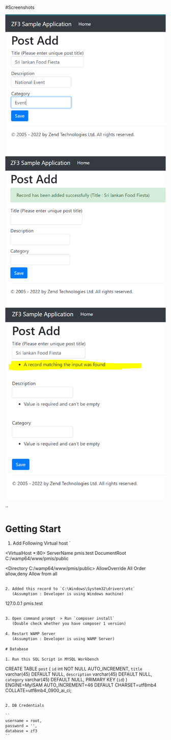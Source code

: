 #Screenshots

<img   src="https://raw.githubusercontent.com/DDSameera/pmis/master/screens/scr1.PNG" />
<img   src="https://raw.githubusercontent.com/DDSameera/pmis/master/screens/scr2.PNG" />
<img   src="https://raw.githubusercontent.com/DDSameera/pmis/master/screens/scr3.PNG" />

``

#  Getting Start 

1. Add Following Virtual host
`

<VirtualHost *:80>
   ServerName pmis.test
   DocumentRoot C:/wamp64/www/pmis/public

   <Directory C:/wamp64/www/pmis/public>
       AllowOverride All
       Order allow,deny
       Allow from all
   </Directory>
</VirtualHost>

```

2. Added this record to `C:\Windows\System32\drivers\etc`
   (Assumption : Developer is using Windows machine)

```
127.0.0.1 pmis.test
```

3. Open command prompt  > Run `composer install`
   (Double check whether you have composer 1 version)

4. Restart WAMP Server
   (Assumption : Developer is using WAMP Server)

# Database

1. Run this SQL Script in MYSQL Workbench

```
CREATE TABLE `post` (
  `id` int NOT NULL AUTO_INCREMENT,
  `title` varchar(45) DEFAULT NULL,
  `description` varchar(45) DEFAULT NULL,
  `category` varchar(45) DEFAULT NULL,
  PRIMARY KEY (`id`)
) ENGINE=MyISAM AUTO_INCREMENT=46 DEFAULT CHARSET=utf8mb4 COLLATE=utf8mb4_0900_ai_ci;
```

2. DB Credentials

``
username = root,
password = '',
database = zf3
``
